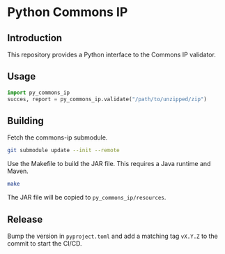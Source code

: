 # Python Commons IP

## Introduction
This repository provides a Python interface to the Commons IP validator.

## Usage
```python
import py_commons_ip
succes, report = py_commons_ip.validate("/path/to/unzipped/zip")
```

## Building

Fetch the commons-ip submodule.

```sh
git submodule update --init --remote
```

Use the Makefile to build the JAR file. This requires a Java runtime and Maven.

```sh
make
```

The JAR file will be copied to `py_commons_ip/resources`.

## Release

Bump the version in `pyproject.toml` and add a matching tag `vX.Y.Z` to the commit to start the CI/CD.